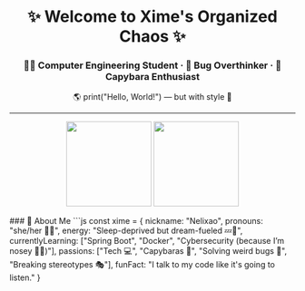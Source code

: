 <h1 align="center">✨ Welcome to Xime's Organized Chaos ✨</h1>
<h3 align="center">👩‍💻 Computer Engineering Student · 🤯 Bug Overthinker · 🦫 Capybara Enthusiast</h3>

<p align="center">🌎 print("Hello, World!") — but with style 💅</p>

---
<p align="center"> <img src="https://github-readme-stats.vercel.app/api?username=Nelixao&show_icons=true&theme=tokyonight" height="150"/> <img src="https://github-readme-streak-stats.herokuapp.com?user=Nelixao&theme=tokyonight" height="150"/> </p>
### 👀 About Me
```js
const xime = {
  nickname: "Nelixao",
  pronouns: "she/her 💁‍♀️",
  energy: "Sleep-deprived but dream-fueled 💤🚀",
  currentlyLearning: ["Spring Boot", "Docker", "Cybersecurity (because I’m nosey 🕵️‍♀️)"],
  passions: ["Tech 💻", "Capybaras 🦫", "Solving weird bugs 🐞", "Breaking stereotypes 🎭"],
  funFact: "I talk to my code like it's going to listen."
}
